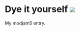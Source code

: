 # Dye it yourself [![](http://cf.way2muchnoise.eu/full_dye-it-yourself_downloads.svg)](https://minecraft.curseforge.com/projects/dye-it-yourself)
My modjam5 entry.
